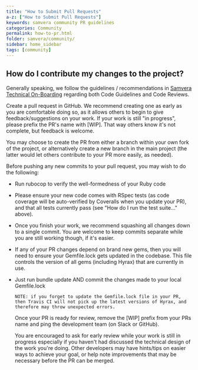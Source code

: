 ```yaml
---
title: "How to Submit Pull Requests"
a-z: ["How to Submit Pull Requests"]
keywords: samvera community PR guidelines
categories: Community
permalink: how-to-pr.html
folder: samvera/community/
sidebar: home_sidebar
tags: [community]
---
```

## How do I contribute my changes to the project?

Generally speaking, we follow the guidelines / recommendations in [Samvera Technical On-Boarding](https://github.com/escowles/technical-onboarding/blob/master/code.md) regarding both Code Guidelines and Code Reviews.

Create a pull request in GitHub. We recommend creating one as early as you are comfortable doing so, as it allows others to begin to give feedback/suggestions on your work.  If your work is still "in progress", please prefix the PR's name with [WIP]. That way others know it's not complete, but feedback is welcome.

You may choose to create the PR from either a branch within your own fork of the project, or alternatively create a new branch in the main project (the latter would let others contribute to your PR more easily, as needed).

Before pushing any new commits to your pull request, you may wish to do the following:

  * Run rubocop to verify the well-formedness of your Ruby code
  * Please ensure your new code comes with RSpec tests (as code coverage will be auto-verified by Coveralls when you update your PR), and that all tests currently pass (see "How do I run the test suite..." above).
  * Once you finish your work, we recommend squashing all changes down to a single commit. You are welcome to keep commits separate while you are still working though, if it's easier.
  * If any of your PR changes depend on brand new gems, then you will need to ensure your Gemfile.lock gets updated in the codebase. This file controls the version of all gems (including Hyrax) that are currently in use.
  * Just run bundle update AND commit the changes made to your local Gemfile.lock

        NOTE: if you forget to update the Gemfile.lock file in your PR, then Travis CI will not pick up the latest versions of Hyrax, and therefore may throw unexpected errors.

    Once your PR is ready for review, remove the [WIP] prefix from your PRs name and ping the development team (on Slack or GitHub).

    You are encouraged to ask for early review while your work is still in progress especially if you haven't had discussed the technical design of the work you're doing. Other developers may have hints/tips on easier ways to achieve your goal, or help note improvements that may be necessary before the PR can be merged.
